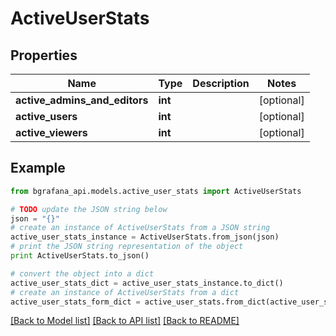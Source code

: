 # ActiveUserStats


## Properties
Name | Type | Description | Notes
------------ | ------------- | ------------- | -------------
**active_admins_and_editors** | **int** |  | [optional] 
**active_users** | **int** |  | [optional] 
**active_viewers** | **int** |  | [optional] 

## Example

```python
from bgrafana_api.models.active_user_stats import ActiveUserStats

# TODO update the JSON string below
json = "{}"
# create an instance of ActiveUserStats from a JSON string
active_user_stats_instance = ActiveUserStats.from_json(json)
# print the JSON string representation of the object
print ActiveUserStats.to_json()

# convert the object into a dict
active_user_stats_dict = active_user_stats_instance.to_dict()
# create an instance of ActiveUserStats from a dict
active_user_stats_form_dict = active_user_stats.from_dict(active_user_stats_dict)
```
[[Back to Model list]](../README.md#documentation-for-models) [[Back to API list]](../README.md#documentation-for-api-endpoints) [[Back to README]](../README.md)


